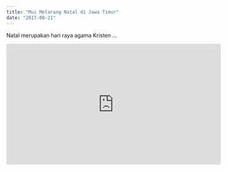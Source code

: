 ```yaml
---
title: "Mui Melarang Natal di Jawa Timur"
date: "2017-08-21"
---
```


Natal merupakan hari raya agama Kristen ...
<iframe width="560" height="315" src="https://www.youtube.com/embed/4SZl1r2O_bY" frameborder="0" allowfullscreen></iframe>
